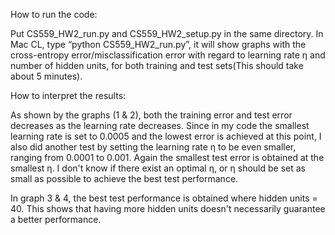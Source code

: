 How to run the code:

Put CS559_HW2_run.py and CS559_HW2_setup.py in the same directory. In Mac CL, type “python CS559_HW2_run.py”, it will show graphs with the cross-entropy error/misclassification error with regard to learning rate η and number of hidden units, 
for both training and test sets(This should take about 5 minutes). 


How to interpret the results:

As shown by the graphs (1 & 2), both the training error and test error decreases as the learning rate decreases. Since in my code the smallest learning rate is set to 0.0005 and the lowest error is achieved at this point, I also did another test by setting the learning rate η to be even smaller, ranging from 0.0001 to 0.001. Again the smallest test error is obtained at the smallest η. I don't know if there exist an optimal η, or η should be set as small as possible to achieve the best test performance. 

In graph 3 & 4, the best test performance is obtained where hidden units = 40.  This shows that having more hidden units doesn't necessarily guarantee a better performance. 
